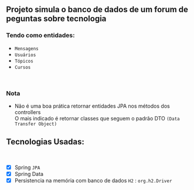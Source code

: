 ## Projeto simula o banco de dados de um forum de peguntas sobre tecnologia
### Tendo como entidades:
- `Mensagens`
- `Usuários`
- `Tópicos`
- `Cursos` 
<br>

### Nota
  - Não é uma boa prática retornar entidades JPA nos métodos dos controllers <br> O mais indicado é retornar classes que seguem o padrão  DTO  `(Data Transfer Object)`

## Tecnologias Usadas:

<br>

- [x] Spring `JPA`
- [x] Spring Data
- [x] Persistencia na memória com banco de dados `H2` : `org.h2.Driver`
